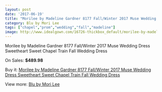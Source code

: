 ```yaml
---
layout: post
date: '2017-06-19'
title: "Morilee by Madeline Gardner 8177 Fall/Winter 2017 Muse Wedding Dress Sweetheart Sweet Chapel Train Fall Wedding Dress"
category: Blu by Mori Lee
tags: ["chapel","prom","wedding","fall","madeline"]
image: http://www.idealgown.com/16726-thickbox_default/morilee-by-madeline-gardner-8177-fall-winter-2017-muse-wedding-dress-sweetheart-sweet-chapel-train-fall-wedding-dress.jpg
---
```

Morilee by Madeline Gardner 8177 Fall/Winter 2017 Muse Wedding Dress Sweetheart Sweet Chapel Train Fall Wedding Dress

On Sales: **$489.98**
<a href="https://www.idealgown.com/en/blu-by-mori-lee/6654-morilee-by-madeline-gardner-8177-fall-winter-2017-muse-wedding-dress-sweetheart-sweet-chapel-train-fall-wedding-dress.html"><amp-img layout="responsive" width="600" height="600" src="//www.idealgown.com/16726-thickbox_default/morilee-by-madeline-gardner-8177-fall-winter-2017-muse-wedding-dress-sweetheart-sweet-chapel-train-fall-wedding-dress.jpg" alt="Morilee by Madeline Gardner 8177 Fall/Winter 2017 Muse Wedding Dress Sweetheart Sweet Chapel Train Fall Wedding Dress 0" /></a>
<a href="https://www.idealgown.com/en/blu-by-mori-lee/6654-morilee-by-madeline-gardner-8177-fall-winter-2017-muse-wedding-dress-sweetheart-sweet-chapel-train-fall-wedding-dress.html"><amp-img layout="responsive" width="600" height="600" src="//www.idealgown.com/16730-thickbox_default/morilee-by-madeline-gardner-8177-fall-winter-2017-muse-wedding-dress-sweetheart-sweet-chapel-train-fall-wedding-dress.jpg" alt="Morilee by Madeline Gardner 8177 Fall/Winter 2017 Muse Wedding Dress Sweetheart Sweet Chapel Train Fall Wedding Dress 1" /></a>
<a href="https://www.idealgown.com/en/blu-by-mori-lee/6654-morilee-by-madeline-gardner-8177-fall-winter-2017-muse-wedding-dress-sweetheart-sweet-chapel-train-fall-wedding-dress.html"><amp-img layout="responsive" width="600" height="600" src="//www.idealgown.com/16729-thickbox_default/morilee-by-madeline-gardner-8177-fall-winter-2017-muse-wedding-dress-sweetheart-sweet-chapel-train-fall-wedding-dress.jpg" alt="Morilee by Madeline Gardner 8177 Fall/Winter 2017 Muse Wedding Dress Sweetheart Sweet Chapel Train Fall Wedding Dress 2" /></a>
<a href="https://www.idealgown.com/en/blu-by-mori-lee/6654-morilee-by-madeline-gardner-8177-fall-winter-2017-muse-wedding-dress-sweetheart-sweet-chapel-train-fall-wedding-dress.html"><amp-img layout="responsive" width="600" height="600" src="//www.idealgown.com/16728-thickbox_default/morilee-by-madeline-gardner-8177-fall-winter-2017-muse-wedding-dress-sweetheart-sweet-chapel-train-fall-wedding-dress.jpg" alt="Morilee by Madeline Gardner 8177 Fall/Winter 2017 Muse Wedding Dress Sweetheart Sweet Chapel Train Fall Wedding Dress 3" /></a>
<a href="https://www.idealgown.com/en/blu-by-mori-lee/6654-morilee-by-madeline-gardner-8177-fall-winter-2017-muse-wedding-dress-sweetheart-sweet-chapel-train-fall-wedding-dress.html"><amp-img layout="responsive" width="600" height="600" src="//www.idealgown.com/16727-thickbox_default/morilee-by-madeline-gardner-8177-fall-winter-2017-muse-wedding-dress-sweetheart-sweet-chapel-train-fall-wedding-dress.jpg" alt="Morilee by Madeline Gardner 8177 Fall/Winter 2017 Muse Wedding Dress Sweetheart Sweet Chapel Train Fall Wedding Dress 4" /></a>

Buy it: [Morilee by Madeline Gardner 8177 Fall/Winter 2017 Muse Wedding Dress Sweetheart Sweet Chapel Train Fall Wedding Dress](https://www.idealgown.com/en/blu-by-mori-lee/6654-morilee-by-madeline-gardner-8177-fall-winter-2017-muse-wedding-dress-sweetheart-sweet-chapel-train-fall-wedding-dress.html "Morilee by Madeline Gardner 8177 Fall/Winter 2017 Muse Wedding Dress Sweetheart Sweet Chapel Train Fall Wedding Dress")

View more: [Blu by Mori Lee](https://www.idealgown.com/en/57-blu-by-mori-lee "Blu by Mori Lee")